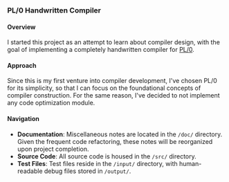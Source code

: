 ### PL/0 Handwritten Compiler

#### Overview
I started this project as an attempt to learn about compiler design, with the goal of implementing a completely handwritten compiler for [PL/0](https://en.wikipedia.org/wiki/PL/0).

#### Approach
Since this is my first venture into compiler development, I've chosen PL/0 for its simplicity, so that I can focus on the foundational concepts of compiler construction. For the same reason, I've decided to not implement any code optimization module.

#### Navigation
- **Documentation**: Miscellaneous notes are located in the `/doc/` directory. Given the frequent code refactoring, these notes will be reorganized upon project completion.
- **Source Code**: All source code is housed in the `/src/` directory.
- **Test Files**: Test files reside in the `/input/` directory, with human-readable debug files stored in `/output/`.
